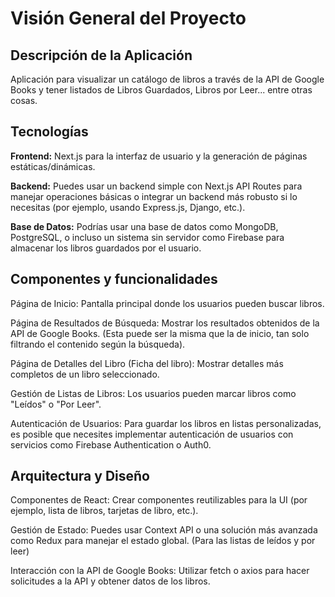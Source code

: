 # Visión General del Proyecto

## Descripción de la Aplicación

Aplicación para visualizar un catálogo de libros a través de la API de Google Books y tener listados de Libros Guardados, Libros por Leer... entre otras cosas.

## Tecnologías

<strong>Frontend:</strong> Next.js para la interfaz de usuario y la generación de páginas estáticas/dinámicas.

<strong>Backend:</strong> Puedes usar un backend simple con Next.js API Routes para manejar operaciones básicas o integrar un backend más robusto si lo necesitas (por ejemplo, usando Express.js, Django, etc.).

<strong>Base de Datos:</strong> Podrías usar una base de datos como MongoDB, PostgreSQL, o incluso un sistema sin servidor como Firebase para almacenar los libros guardados por el usuario.

## Componentes y funcionalidades

Página de Inicio: Pantalla principal donde los usuarios pueden buscar libros.

Página de Resultados de Búsqueda: Mostrar los resultados obtenidos de la API de Google Books. (Esta puede ser la misma que la de inicio, tan solo filtrando el contenido según la búsqueda).

Página de Detalles del Libro (Ficha del libro): Mostrar detalles más completos de un libro seleccionado.

Gestión de Listas de Libros: Los usuarios pueden marcar libros como "Leídos" o "Por Leer".

Autenticación de Usuarios: Para guardar los libros en listas personalizadas, es posible que necesites implementar autenticación de usuarios con servicios como Firebase Authentication o Auth0.

## Arquitectura y Diseño

Componentes de React: Crear componentes reutilizables para la UI (por ejemplo, lista de libros, tarjetas de libro, etc.).

Gestión de Estado: Puedes usar Context API o una solución más avanzada como Redux para manejar el estado global. (Para las listas de leídos y por leer)

Interacción con la API de Google Books: Utilizar fetch o axios para hacer solicitudes a la API y obtener datos de los libros.
